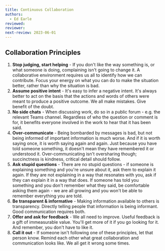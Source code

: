 ```yaml
---
title: Continuous Collaboration
authors: 
  - Ed Earle
reviewed: 
reviewer:
next-review: 2023-06-01
---
```


## Collaboration Principles

1. **Stop judging, start helping** - If you don't like the way something is, or what someone is doing, complaining isn't going to change it. A collaborative environment requires us all to identify how we can contribute. Focus your energy on what you can do to make the situation better, rather than why the situation is bad.
1. **Assume positive intent** - It's easy to infer a negative intent. It's always better to act on the basis that the actions and words of others were meant to produce a positive outcome. We all make mistakes. Give benefit of the doubt.
1. **No side chats** - When discussing work, do so in a public forum - e.g. the relevant Teams channel. Regardless of who the question or comment is for, it benefits everyone involved in the work to hear that it has been said.
1. **Over-communicate** - Being bombarded by messages is bad, but not being informed of important information is much worse. And if it is worth saying once, it is worth saying again and again. Just because you have told someone something, it doesn't mean they have remembered it or understood it. Over-communicating isn't oversharing though; succinctness is kindness, critical detail should follow.
1. **Ask stupid questions** - There are no stupid questions - if someone is explaining something and you're unsure about it, ask them to explain it again. If they are not explaining in a way that resonates with you, ask if they can explain it in a way that does. If someone has told you something and you don't remember what they said, be comfortable asking them again - we are all growing and you won't be able to remember everything you are told.
1. **Be transparent & informative** - Making information available to others is transparency. Directly telling people that information is being informant. Good communication requires both.
1. **Offer and ask for feedback** - We all need to improve. Useful feedback is a gift of immeasurable value. You'll get more of it if you go looking for it. And remember, you don't have to like it.
1. **Call it out** - If someone isn't following one of these principles, let that person know. Remind each other what great collaboration and communication looks like. We all get it wrong some times.
